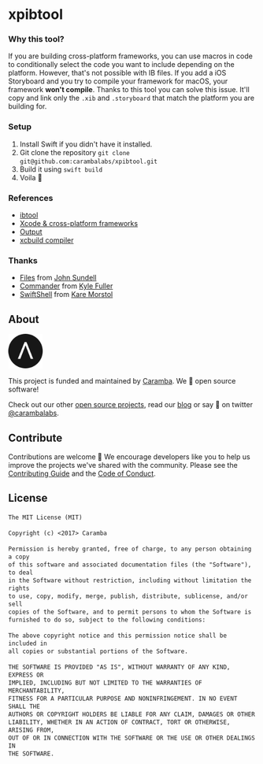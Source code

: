 xpibtool
================

### Why this tool?
If you are building cross-platform frameworks, you can use macros in code to conditionally select the code you want to include depending on the platform. However, that's not possible with IB files. If you add a iOS Storyboard and you try to compile your framework for macOS, your framework **won't compile**. Thanks to this tool you can solve this issue. It'll copy and link only the `.xib` and `.storyboard` that match the platform you are building for.


### Setup
1. Install Swift if you didn't have it installed.
2. Git clone the repository `git clone git@github.com:carambalabs/xpibtool.git`
3. Build it using `swift build`
4. Voila :tada:

### References

- [ibtool](https://developer.apple.com/legacy/library/documentation/Darwin/Reference/ManPages/man1/ibtool.1.html)
- [Xcode & cross-platform frameworks](http://ilya.puchka.me/xcode-cross-platform-frameworks/)
- [Output](https://gist.github.com/fabiopelosin/4560417)
- [xcbuild compiler](https://github.com/facebook/xcbuild/tree/master/Specifications/Compiler)


### Thanks

- [Files](https://github.com/JohnSundell/Files) from [John Sundell](https://github.com/JohnSundell)
- [Commander](https://github.com/kylef/Commander) from [Kyle Fuller](https://github.com/kylef)
- [SwiftShell](https://github.com/kareman/SwiftShell) from [Kare Morstol](https://github.com/kareman)

## About

<img src="https://github.com/carambalabs/Foundation/blob/master/ASSETS/avatar_rounded.png?raw=true" width="70" />

This project is funded and maintained by [Caramba](http://caramba.io). We 💛 open source software!

Check out our other [open source projects](https://github.com/carambalabs/), read our [blog](http://blog.caramba.io) or say :wave: on twitter [@carambalabs](http://twitter.com/carambalabs).

## Contribute

Contributions are welcome :metal: We encourage developers like you to help us improve the projects we've shared with the community. Please see the [Contributing Guide](https://github.com/carambalabs/Foundation/blob/master/CONTRIBUTING.md) and the [Code of Conduct](https://github.com/carambalabs/Foundation/blob/master/CONDUCT.md).

## License

```
The MIT License (MIT)

Copyright (c) <2017> Caramba

Permission is hereby granted, free of charge, to any person obtaining a copy
of this software and associated documentation files (the "Software"), to deal
in the Software without restriction, including without limitation the rights
to use, copy, modify, merge, publish, distribute, sublicense, and/or sell
copies of the Software, and to permit persons to whom the Software is
furnished to do so, subject to the following conditions:

The above copyright notice and this permission notice shall be included in
all copies or substantial portions of the Software.

THE SOFTWARE IS PROVIDED "AS IS", WITHOUT WARRANTY OF ANY KIND, EXPRESS OR
IMPLIED, INCLUDING BUT NOT LIMITED TO THE WARRANTIES OF MERCHANTABILITY,
FITNESS FOR A PARTICULAR PURPOSE AND NONINFRINGEMENT. IN NO EVENT SHALL THE
AUTHORS OR COPYRIGHT HOLDERS BE LIABLE FOR ANY CLAIM, DAMAGES OR OTHER
LIABILITY, WHETHER IN AN ACTION OF CONTRACT, TORT OR OTHERWISE, ARISING FROM,
OUT OF OR IN CONNECTION WITH THE SOFTWARE OR THE USE OR OTHER DEALINGS IN
THE SOFTWARE.
```